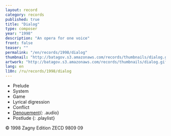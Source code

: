 ```yaml
---
layout: record
category: records
published: true
title: "Dialog"
type: composer
year: "1998"
description: "An opera for one voice"
front: false
teaser: ""
permalink: "/en/records/1998/dialog"
thumbnail: "http://batagov.s3.amazonaws.com/records/thumbnails/dialog.gif"
artwork: "http://batagov.s3.amazonaws.com/records/thumbnails/dialog.gif"
lang: en
l10n: /ru/records/1998/dialog
---
```


- Prelude	 
- System	 
- Game	 
- Lyrical digression	 
- Conflict	 
- [Denouement](http://batagov.s3.amazonaws.com/records/sounds/denouement.mp3){: .audio}
- Postlude
{: .playlist} 

© 1998 Zagny Edition ZECD 9809 09